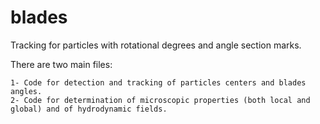 # blades
Tracking for particles with rotational degrees and angle section marks.

 There are two main files:

	1- Code for detection and tracking of particles centers and blades angles.
	2- Code for determination of microscopic properties (both local and global) and of hydrodynamic fields.
